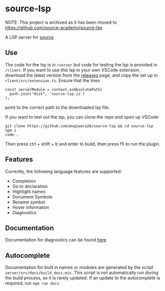 # source-lsp

NOTE: This project is archived as it has been moved to https://github.com/source-academy/source-lsp

A LSP server for [source](https://github.com/source-academy/js-slang)

## Use

The code for the lsp is in `/server` but code for testing the lsp is provided in `/client`. If you want to use this lsp in your own VSCode extension, download the
latest version from the [releases](https://github.com/mug1wara26/source-lsp/releases) page, and copy the set up in `client/src/extension.ts`.
Ensure that the lines

```
const serverModule = context.asAbsolutePath(
  path.join("dist", 'source-lsp.js')
);
```

point to the correct path to the downloaded lsp file.

If you want to test out the lsp, you can clone the repo and open up VSCode

```console
git clone https://github.com/mug1wara26/source-lsp && cd source-lsp
npm i 
code .
```

Then press ctrl + shift + b and enter to build, then press f5 to run the plugin.

## Features

Currently, the following language features are supported:

* Completion
* Go to declaration
* Highlight names
* Document Symbols
* Rename symbol
* Hover information
* Diagnostics

## Documentation

Documentation for diagnostics can be found [here](server/src/rules)

## Autocomplete

Documentation for built in names or modules are generated by the script `server/src/docs/build_docs.mjs`. This script is not automatically run during the build process, as it is rarely updated.
If an update to the autocomplete is required, run `npm run docs`.
